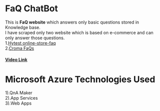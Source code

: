 # FaQ ChatBot
This is <b>FaQ website</b> which answers only basic questions stored in Knowledge base.</br>
I have scraped only two website which is based on e-commerce and can only answer those questions.</br>
1.<a href="https://hytest.fi/information/online-store-faq">Hytest online-store-faq</a></br>
2.<a href="https://www.croma.com/faq">Croma FaQs</a>
<h4><a href="https://www.awesomescreenshot.com/video/10208924?key=2d853e7f402ca2fdb5b985e21e95cb96">Video Link </a></h4>

# Microsoft Azure Technologies Used 
1).QnA Maker</br>
2).App Services</br>
3).Web Apps</br>
